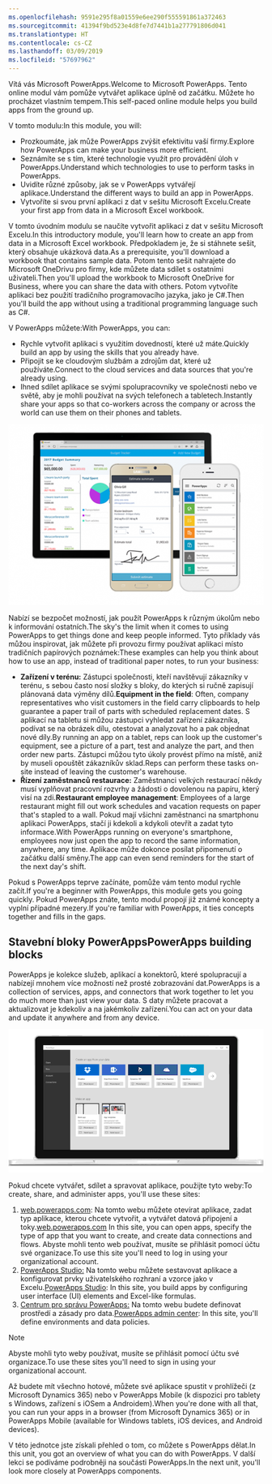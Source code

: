 ```yaml
---
ms.openlocfilehash: 9591e295f8a01559e6ee290f555591861a372463
ms.sourcegitcommit: 41394f9bd523e4d8fe7d7441b1a277791806d041
ms.translationtype: HT
ms.contentlocale: cs-CZ
ms.lasthandoff: 03/09/2019
ms.locfileid: "57697962"
---
```

<span data-ttu-id="774ed-101">Vítá vás Microsoft PowerApps.</span><span class="sxs-lookup"><span data-stu-id="774ed-101">Welcome to Microsoft PowerApps.</span></span> <span data-ttu-id="774ed-102">Tento online modul vám pomůže vytvářet aplikace úplně od začátku. Můžete ho procházet vlastním tempem.</span><span class="sxs-lookup"><span data-stu-id="774ed-102">This self-paced online module helps you build apps from the ground up.</span></span>

 <span data-ttu-id="774ed-103">V tomto modulu:</span><span class="sxs-lookup"><span data-stu-id="774ed-103">In this module, you will:</span></span>
  - <span data-ttu-id="774ed-104">Prozkoumáte, jak může PowerApps zvýšit efektivitu vaší firmy.</span><span class="sxs-lookup"><span data-stu-id="774ed-104">Explore how PowerApps can make your business more efficient.</span></span>
  - <span data-ttu-id="774ed-105">Seznámíte se s tím, které technologie využít pro provádění úloh v PowerApps.</span><span class="sxs-lookup"><span data-stu-id="774ed-105">Understand which technologies to use to perform tasks in PowerApps.</span></span>
  - <span data-ttu-id="774ed-106">Uvidíte různé způsoby, jak se v PowerApps vytvářejí aplikace.</span><span class="sxs-lookup"><span data-stu-id="774ed-106">Understand the different ways to build an app in PowerApps.</span></span>
  - <span data-ttu-id="774ed-107">Vytvoříte si svou první aplikaci z dat v sešitu Microsoft Excelu.</span><span class="sxs-lookup"><span data-stu-id="774ed-107">Create your first app from data in a Microsoft Excel workbook.</span></span>

<span data-ttu-id="774ed-108">V tomto úvodním modulu se naučíte vytvořit aplikaci z dat v sešitu Microsoft Excelu.</span><span class="sxs-lookup"><span data-stu-id="774ed-108">In this introductory module, you'll learn how to create an app from data in a Microsoft Excel workbook.</span></span> <span data-ttu-id="774ed-109">Předpokladem je, že si stáhnete sešit, který obsahuje ukázková data.</span><span class="sxs-lookup"><span data-stu-id="774ed-109">As a prerequisite, you'll download a workbook that contains sample data.</span></span> <span data-ttu-id="774ed-110">Potom tento sešit nahrajete do Microsoft OneDrivu pro firmy, kde můžete data sdílet s ostatními uživateli.</span><span class="sxs-lookup"><span data-stu-id="774ed-110">Then you'll upload the workbook to Microsoft OneDrive for Business, where you can share the data with others.</span></span> <span data-ttu-id="774ed-111">Potom vytvoříte aplikaci bez použití tradičního programovacího jazyka, jako je C#.</span><span class="sxs-lookup"><span data-stu-id="774ed-111">Then you'll build the app without using a traditional programming language such as C#.</span></span>

<span data-ttu-id="774ed-112">V PowerApps můžete:</span><span class="sxs-lookup"><span data-stu-id="774ed-112">With PowerApps, you can:</span></span>

- <span data-ttu-id="774ed-113">Rychle vytvořit aplikaci s využitím dovedností, které už máte.</span><span class="sxs-lookup"><span data-stu-id="774ed-113">Quickly build an app by using the skills that you already have.</span></span>
- <span data-ttu-id="774ed-114">Připojit se ke cloudovým službám a zdrojům dat, které už používáte.</span><span class="sxs-lookup"><span data-stu-id="774ed-114">Connect to the cloud services and data sources that you're already using.</span></span>
- <span data-ttu-id="774ed-115">Ihned sdílet aplikace se svými spolupracovníky ve společnosti nebo ve světě, aby je mohli používat na svých telefonech a tabletech.</span><span class="sxs-lookup"><span data-stu-id="774ed-115">Instantly share your apps so that co-workers across the company or across the world can use them on their phones and tablets.</span></span>

![Vítá vás PowerApps](../media/powerapps-mobile.png)

<span data-ttu-id="774ed-117">Nabízí se bezpočet možností, jak použít PowerApps k různým úkolům nebo k informování ostatních.</span><span class="sxs-lookup"><span data-stu-id="774ed-117">The sky's the limit when it comes to using PowerApps to get things done and keep people informed.</span></span> <span data-ttu-id="774ed-118">Tyto příklady vás můžou inspirovat, jak můžete při provozu firmy používat aplikaci místo tradičních papírových poznámek:</span><span class="sxs-lookup"><span data-stu-id="774ed-118">These examples can help you think about how to use an app, instead of traditional paper notes, to run your business:</span></span>

- <span data-ttu-id="774ed-119">**Zařízení v terénu:** Zástupci společnosti, kteří navštěvují zákazníky v terénu, s sebou často nosí složky s bloky, do kterých si ručně zapisují plánovaná data výměny dílů.</span><span class="sxs-lookup"><span data-stu-id="774ed-119">**Equipment in the field**: Often, company representatives who visit customers in the field carry clipboards to help guarantee a paper trail of parts with scheduled replacement dates.</span></span> <span data-ttu-id="774ed-120">S aplikací na tabletu si můžou zástupci vyhledat zařízení zákazníka, podívat se na obrázek dílu, otestovat a analyzovat ho a pak objednat nové díly.</span><span class="sxs-lookup"><span data-stu-id="774ed-120">By running an app on a tablet, reps can look up the customer's equipment, see a picture of a part, test and analyze the part, and then order new parts.</span></span> <span data-ttu-id="774ed-121">Zástupci můžou tyto úkoly provést přímo na místě, aniž by museli opouštět zákazníkův sklad.</span><span class="sxs-lookup"><span data-stu-id="774ed-121">Reps can perform these tasks on-site instead of leaving the customer's warehouse.</span></span>
- <span data-ttu-id="774ed-122">**Řízení zaměstnanců restaurace:** Zaměstnanci velkých restaurací někdy musí vyplňovat pracovní rozvrhy a žádosti o dovolenou na papíru, který visí na zdi.</span><span class="sxs-lookup"><span data-stu-id="774ed-122">**Restaurant employee management**: Employees of a large restaurant might fill out work schedules and vacation requests on paper that's stapled to a wall.</span></span> <span data-ttu-id="774ed-123">Pokud mají všichni zaměstnanci na smartphonu aplikaci PowerApps, stačí ji kdekoli a kdykoli otevřít a zadat tyto informace.</span><span class="sxs-lookup"><span data-stu-id="774ed-123">With PowerApps running on everyone's smartphone, employees now just open the app to record the same information, anywhere, any time.</span></span> <span data-ttu-id="774ed-124">Aplikace může dokonce posílat připomenutí o začátku další směny.</span><span class="sxs-lookup"><span data-stu-id="774ed-124">The app can even send reminders for the start of the next day's shift.</span></span>

<span data-ttu-id="774ed-125">Pokud s PowerApps teprve začínáte, pomůže vám tento modul rychle začít.</span><span class="sxs-lookup"><span data-stu-id="774ed-125">If you're a beginner with PowerApps, this module gets you going quickly.</span></span> <span data-ttu-id="774ed-126">Pokud PowerApps znáte, tento modul propojí již známé koncepty a vyplní případné mezery.</span><span class="sxs-lookup"><span data-stu-id="774ed-126">If you're familiar with PowerApps, it ties concepts together and fills in the gaps.</span></span>

## <a name="powerapps-building-blocks"></a><span data-ttu-id="774ed-127">Stavební bloky PowerApps</span><span class="sxs-lookup"><span data-stu-id="774ed-127">PowerApps building blocks</span></span>
<span data-ttu-id="774ed-128">PowerApps je kolekce služeb, aplikací a konektorů, které spolupracují a nabízejí mnohem více možností než prosté zobrazování dat.</span><span class="sxs-lookup"><span data-stu-id="774ed-128">PowerApps is a collection of services, apps, and connectors that work together to let you do much more than just view your data.</span></span> <span data-ttu-id="774ed-129">S daty můžete pracovat a aktualizovat je kdekoliv a na jakémkoliv zařízení.</span><span class="sxs-lookup"><span data-stu-id="774ed-129">You can act on your data and update it anywhere and from any device.</span></span>

![Vítá vás PowerApps](../media/powerapps-intro.gif)

<span data-ttu-id="774ed-131">Pokud chcete vytvářet, sdílet a spravovat aplikace, použijte tyto weby:</span><span class="sxs-lookup"><span data-stu-id="774ed-131">To create, share, and administer apps, you'll use these sites:</span></span>

1. <span data-ttu-id="774ed-132">[web.powerapps.com](https://web.powerapps.com): Na tomto webu můžete otevírat aplikace, zadat typ aplikace, kterou chcete vytvořit, a vytvářet datová připojení a toky.</span><span class="sxs-lookup"><span data-stu-id="774ed-132">[web.powerapps.com](https://web.powerapps.com) In this site, you can open apps, specify the type of app that you want to create, and create data connections and flows.</span></span> <span data-ttu-id="774ed-133">Abyste mohli tento web používat, musíte se přihlásit pomocí účtu své organizace.</span><span class="sxs-lookup"><span data-stu-id="774ed-133">To use this site you'll need to log in using your organizational account.</span></span>
1. <span data-ttu-id="774ed-134">[PowerApps Studio:](https://aka.ms/powerappswin) Na tomto webu můžete sestavovat aplikace a konfigurovat prvky uživatelského rozhraní a vzorce jako v Excelu.</span><span class="sxs-lookup"><span data-stu-id="774ed-134">[PowerApps Studio](https://aka.ms/powerappswin): In this site, you build apps by configuring user interface (UI) elements and Excel-like formulas.</span></span>
1. <span data-ttu-id="774ed-135">[Centrum pro správu PowerApps:](https://admin.powerapps.com/) Na tomto webu budete definovat prostředí a zásady pro data.</span><span class="sxs-lookup"><span data-stu-id="774ed-135">[PowerApps admin center](https://admin.powerapps.com/): In this site, you'll define environments and data policies.</span></span>

> [!NOTE]
> <span data-ttu-id="774ed-136">Abyste mohli tyto weby používat, musíte se přihlásit pomocí účtu své organizace.</span><span class="sxs-lookup"><span data-stu-id="774ed-136">To use these sites you'll need to sign in using your organizational account.</span></span>

<span data-ttu-id="774ed-137">Až budete mít všechno hotové, můžete své aplikace spustit v prohlížeči (z Microsoft Dynamics 365) nebo v PowerApps Mobile (k dispozici pro tablety s Windows, zařízení s iOSem a Androidem).</span><span class="sxs-lookup"><span data-stu-id="774ed-137">When you're done with all that, you can run your apps in a browser (from Microsoft Dynamics 365) or in PowerApps Mobile (available for Windows tablets, iOS devices, and Android devices).</span></span>

<span data-ttu-id="774ed-138">V této jednotce jste získali přehled o tom, co můžete s PowerApps dělat.</span><span class="sxs-lookup"><span data-stu-id="774ed-138">In this unit, you got an overview of what you can do with PowerApps.</span></span> <span data-ttu-id="774ed-139">V další lekci se podíváme podrobněji na součásti PowerApps.</span><span class="sxs-lookup"><span data-stu-id="774ed-139">In the next unit, you'll look more closely at PowerApps components.</span></span>
